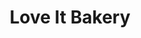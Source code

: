 ---
title: "Love It Bakery"
url: /indore/love-it-bakery-rajat-jayanti-complex-vijay-nagar/
shop: bakery
---